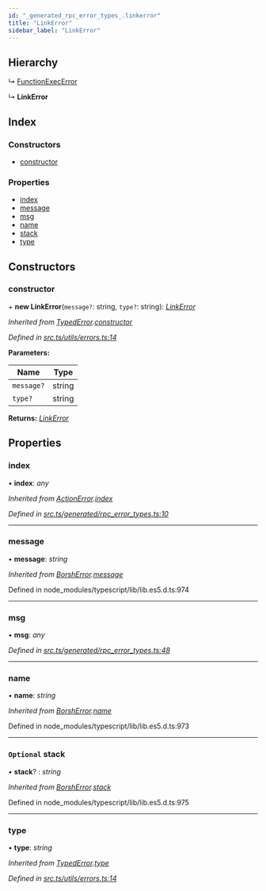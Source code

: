 ```yaml
---
id: "_generated_rpc_error_types_.linkerror"
title: "LinkError"
sidebar_label: "LinkError"
---
```


## Hierarchy

  ↳ [FunctionExecError](_generated_rpc_error_types_.functionexecerror.md)

  ↳ **LinkError**

## Index

### Constructors

* [constructor](_generated_rpc_error_types_.linkerror.md#constructor)

### Properties

* [index](_generated_rpc_error_types_.linkerror.md#index)
* [message](_generated_rpc_error_types_.linkerror.md#message)
* [msg](_generated_rpc_error_types_.linkerror.md#msg)
* [name](_generated_rpc_error_types_.linkerror.md#name)
* [stack](_generated_rpc_error_types_.linkerror.md#optional-stack)
* [type](_generated_rpc_error_types_.linkerror.md#type)

## Constructors

###  constructor

\+ **new LinkError**(`message?`: string, `type?`: string): *[LinkError](_generated_rpc_error_types_.linkerror.md)*

*Inherited from [TypedError](_utils_errors_.typederror.md).[constructor](_utils_errors_.typederror.md#constructor)*

*Defined in [src.ts/utils/errors.ts:14](https://github.com/nearprotocol/nearlib/blob/bf1ce09/src.ts/utils/errors.ts#L14)*

**Parameters:**

Name | Type |
------ | ------ |
`message?` | string |
`type?` | string |

**Returns:** *[LinkError](_generated_rpc_error_types_.linkerror.md)*

## Properties

###  index

• **index**: *any*

*Inherited from [ActionError](_generated_rpc_error_types_.actionerror.md).[index](_generated_rpc_error_types_.actionerror.md#index)*

*Defined in [src.ts/generated/rpc_error_types.ts:10](https://github.com/nearprotocol/nearlib/blob/bf1ce09/src.ts/generated/rpc_error_types.ts#L10)*

___

###  message

• **message**: *string*

*Inherited from [BorshError](_utils_serialize_.borsherror.md).[message](_utils_serialize_.borsherror.md#message)*

Defined in node_modules/typescript/lib/lib.es5.d.ts:974

___

###  msg

• **msg**: *any*

*Defined in [src.ts/generated/rpc_error_types.ts:48](https://github.com/nearprotocol/nearlib/blob/bf1ce09/src.ts/generated/rpc_error_types.ts#L48)*

___

###  name

• **name**: *string*

*Inherited from [BorshError](_utils_serialize_.borsherror.md).[name](_utils_serialize_.borsherror.md#name)*

Defined in node_modules/typescript/lib/lib.es5.d.ts:973

___

### `Optional` stack

• **stack**? : *string*

*Inherited from [BorshError](_utils_serialize_.borsherror.md).[stack](_utils_serialize_.borsherror.md#optional-stack)*

Defined in node_modules/typescript/lib/lib.es5.d.ts:975

___

###  type

• **type**: *string*

*Inherited from [TypedError](_utils_errors_.typederror.md).[type](_utils_errors_.typederror.md#type)*

*Defined in [src.ts/utils/errors.ts:14](https://github.com/nearprotocol/nearlib/blob/bf1ce09/src.ts/utils/errors.ts#L14)*
